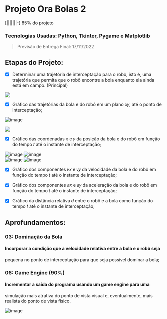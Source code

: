 # Projeto Ora Bolas 2
[|||||||-] 85% do projeto
### Tecnologias Usadas: Python, Tkinter, Pygame e Matplotlib

> Previsão de Entrega Final: 17/11/2022

## Etapas do Projeto:

- [x] Determinar uma trajetória de interceptação para o robô,
isto é, uma trajetória que permita que o robô encontre a bola enquanto ela ainda
está em campo. (Principal)

![](https://i.imgur.com/DmIWSWL.png)

- [x] Gráfico das trajetórias da bola e do robô em um plano 𝑥𝑦, até o ponto de
interceptação;

![image](https://user-images.githubusercontent.com/105310866/192118139-559a0912-80ed-4f18-9402-5821db1f5176.png)

![](https://i.imgur.com/DmIWSWL.png)

- [x] Gráfico das coordenadas 𝑥 e 𝑦 da posição da bola e do robô em função do
tempo 𝑡 até o instante de interceptação;

![image](https://user-images.githubusercontent.com/105310866/192118156-4c4a25ca-fc0a-448c-bcc8-3804639ee9b0.png)
![image](https://user-images.githubusercontent.com/105310866/192118163-7b69b5b4-c9ec-4651-a412-f76c6570c20f.png)
<br>
![image](https://user-images.githubusercontent.com/105310866/192118192-aa6251dd-9548-4d2b-b740-fa83d54218e1.png)
![image](https://user-images.githubusercontent.com/105310866/192118200-46982472-2058-4cd5-b570-416da4ef898f.png)


- [x] Gráfico dos componentes 𝑣𝑥 e 𝑣𝑦 da velocidade da bola e do robô em função
do tempo 𝑡 até o instante de interceptação;

- [x] Gráfico dos componentes 𝑎𝑥 e 𝑎𝑦 da aceleração da bola e do robô em função
do tempo 𝑡 até o instante de interceptação;

- [x] Gráfico da distância relativa 𝑑 entre o robô e a bola como função do tempo
𝑡 até o instante de interceptação;


## Aprofundamentos:

### 03: Dominação da Bola
#### Incorporar a condição que a velocidade relativa entre a bola e o robô seja
pequena no ponto de interceptação para que seja possível dominar a bola;

### 06: Game Engine (90%)
#### Incrementar a saída do programa usando um game engine para uma
simulação mais atrativa do ponto de vista visual e, eventualmente, mais
realista do ponto de vista físico. 

![image](https://user-images.githubusercontent.com/105310866/192118572-a4af91a9-ae76-4b6c-bd29-a7f5c79f0551.png)

